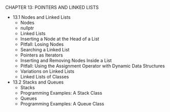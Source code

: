 CHAPTER 13: POINTERS AND LINKED LISTS

- 13.1 Nodes and Linked Lists
  - Nodes
  - nullptr
  - Linked Lists
  - Inserting a Node at the Head of a List
  - Pitfall: Losing Nodes
  - Searching a Linked List
  - Pointers as Iterators
  - Inserting and Removing Nodes Inside a List
  - Pitfall: Using the Assignment Operator with Dynamic Data Structures
  - Variations on Linked Lists
  - Linked Lists of Classes
- 13.2 Stacks and Queues
  - Stacks
  - Programming Examples: A Stack Class
  - Queues
  - Programming Examples: A Queue Class